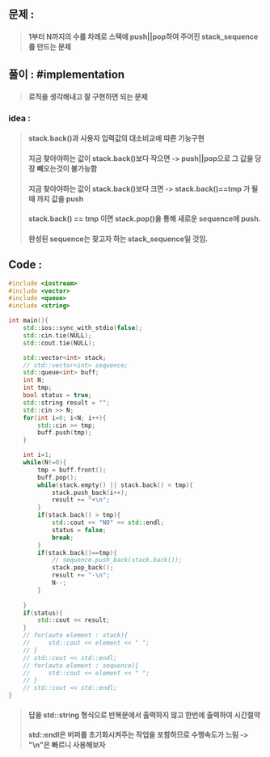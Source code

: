## 문제 : 
> #### 1부터 N까지의 수를 차례로 스택에 push||pop하여 주어진 stack_sequence를 만드는 문제

## 풀이 : #implementation
> #### 로직을 생각해내고 잘 구현하면 되는 문제

### idea : 
> #### stack.back()과 사용자 입력값의 대소비교에 따른 기능구현
> #### 지금 찾아야하는 값이 stack.back()보다 작으면 -> push||pop으로 그 값을 당장 빼오는것이 불가능함
> #### 지금 찾아야하는 값이 stack.back()보다 크면 -> stack.back()==tmp 가 될 때 까지 값을 push
> #### stack.back() == tmp 이면 stack.pop()을 통해 새로운 sequence에 push.
> #### 완성된 sequence는 찾고자 하는 stack_sequence일 것임.

## Code :
```cpp
#include <iostream>
#include <vector>
#include <queue>
#include <string>

int main(){
    std::ios::sync_with_stdio(false);
    std::cin.tie(NULL);
    std::cout.tie(NULL);

    std::vector<int> stack;
    // std::vector<int> sequence;
    std::queue<int> buff;
    int N;
    int tmp;
    bool status = true;
    std::string result = "";
    std::cin >> N;
    for(int i=0; i<N; i++){
        std::cin >> tmp;
        buff.push(tmp);
    }

    int i=1;
    while(N!=0){
        tmp = buff.front();
        buff.pop();
        while(stack.empty() || stack.back() < tmp){
            stack.push_back(i++);
            result += "+\n";
        }
        if(stack.back() > tmp){
            std::cout << "NO" << std::endl;
            status = false;
            break;
        }
        if(stack.back()==tmp){
            // sequence.push_back(stack.back());
            stack.pop_back();
            result += "-\n";
            N--;
        }
        
    }
    if(status){
        std::cout << result;
    }
    // for(auto element : stack){
    //     std::cout << element << " ";
    // }
    // std::cout << std::endl;
    // for(auto element : sequence){
    //     std::cout << element << " ";
    // }
    // std::cout << std::endl;
}
```
> #### 답을 std::string 형식으로 반복문에서 출력하지 않고 한번에 출력하여 시간절약
> #### std::endl은 버퍼를 초기화시켜주는 작업을 포함하므로 수행속도가 느림 -> "\n"은 빠르니 사용해보자
